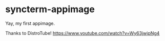 # syncterm-appimage

Yay, my first appimage.

Thanks to DistroTube!
https://www.youtube.com/watch?v=Wy63jwjpNg4
